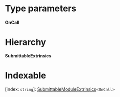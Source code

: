 

# Type parameters
#### OnCall 
# Hierarchy

**SubmittableExtrinsics**

# Indexable

\[index: `string`\]:&nbsp;[SubmittableModuleExtrinsics](_types_.submittablemoduleextrinsics.md)<`OnCall`>
